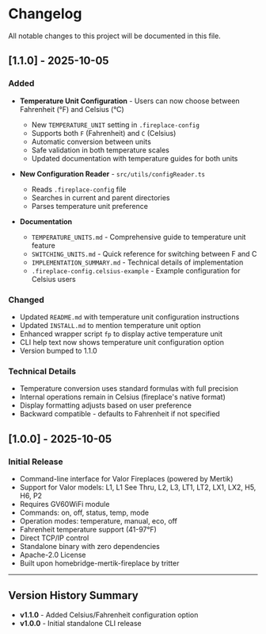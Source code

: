 # Changelog

All notable changes to this project will be documented in this file.

## [1.1.0] - 2025-10-05

### Added
- **Temperature Unit Configuration** - Users can now choose between Fahrenheit (°F) and Celsius (°C)
  - New `TEMPERATURE_UNIT` setting in `.fireplace-config`
  - Supports both `F` (Fahrenheit) and `C` (Celsius)
  - Automatic conversion between units
  - Safe validation in both temperature scales
  - Updated documentation with temperature guides for both units

- **New Configuration Reader** - `src/utils/configReader.ts`
  - Reads `.fireplace-config` file
  - Searches in current and parent directories
  - Parses temperature unit preference

- **Documentation**
  - `TEMPERATURE_UNITS.md` - Comprehensive guide to temperature unit feature
  - `SWITCHING_UNITS.md` - Quick reference for switching between F and C
  - `IMPLEMENTATION_SUMMARY.md` - Technical details of implementation
  - `.fireplace-config.celsius-example` - Example configuration for Celsius users

### Changed
- Updated `README.md` with temperature unit configuration instructions
- Updated `INSTALL.md` to mention temperature unit option
- Enhanced wrapper script `fp` to display active temperature unit
- CLI help text now shows temperature unit configuration option
- Version bumped to 1.1.0

### Technical Details
- Temperature conversion uses standard formulas with full precision
- Internal operations remain in Celsius (fireplace's native format)
- Display formatting adjusts based on user preference
- Backward compatible - defaults to Fahrenheit if not specified

## [1.0.0] - 2025-10-05

### Initial Release
- Command-line interface for Valor Fireplaces (powered by Mertik)
- Support for Valor models: L1, L1 See Thru, L2, L3, LT1, LT2, LX1, LX2, H5, H6, P2
- Requires GV60WiFi module
- Commands: on, off, status, temp, mode
- Operation modes: temperature, manual, eco, off
- Fahrenheit temperature support (41-97°F)
- Direct TCP/IP control
- Standalone binary with zero dependencies
- Apache-2.0 License
- Built upon homebridge-mertik-fireplace by tritter

---

## Version History Summary

- **v1.1.0** - Added Celsius/Fahrenheit configuration option
- **v1.0.0** - Initial standalone CLI release
